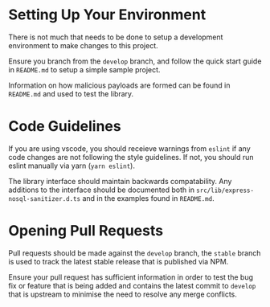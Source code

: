 Setting Up Your Environment
===========================
There is not much that needs to be done to setup a development environment to make changes to this project. 

Ensure you branch from the `develop` branch, and follow the quick start guide in `README.md` to setup a simple sample project.

Information on how malicious payloads are formed can be found in `README.md` and used to test the library.

Code Guidelines
===============
If you are using vscode, you should receieve warnings from `eslint` if any code changes are not following the style guidelines. If not, you should run eslint manually via yarn (`yarn eslint`).

The library interface should maintain backwards compatability. Any additions to the interface should be documented both in `src/lib/express-nosql-sanitizer.d.ts` and in the examples found in `README.md`.

Opening Pull Requests
=====================
Pull requests should be made against the `develop` branch, the `stable` branch is used to track the latest stable release that is published via NPM.

Ensure your pull request has sufficient information in order to test the bug fix or feature that is being added and contains the latest commit to `develop` that is upstream to minimise the need to resolve any merge conflicts.